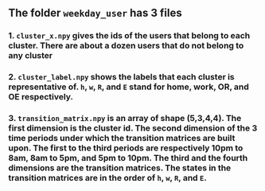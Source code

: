 ## The folder `weekday_user` has 3 files

### 1. `cluster_x.npy` gives the ids of the users that belong to each cluster. There are about a dozen users that do not belong to any cluster

### 2. `cluster_label.npy` shows the labels that each cluster is representative of. `h`, `w`, `R`, and `E` stand for home, work, OR, and OE respectively.

### 3. `transition_matrix.npy` is an array of shape (5,3,4,4). The first dimension is the cluster id. The second dimension of the 3 time periods under which the transition matrices are built upon. The first to the third periods are respectively 10pm to 8am, 8am to 5pm, and 5pm to 10pm. The third and the fourth dimensions are the transition matrices. The states in the transition matrices are in the order of `h`, `w`, `R`, and `E`. 
